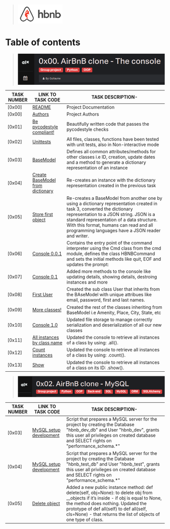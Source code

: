 > ![AirBnB](./web_static/images/logo.png)

# Table of contents

> ![AirBnB](./assets/Screenshot%20from%202023-07-10%2014-59-47.png)

TASK NUMBER | LINK TO TASK CODE | TASK DESCRIPTION-
----- | ------ | ---------- 
[0x00] | [README](./README.md) | Project Documentation
[0x00] | [Authors](./AUTHORS) | Project Authors 
[0x01] | [Be pycodestyle compliant!](./) | Beautifully written code that passes the pycodestyle checks 
[0x02] | [Unittests](./tests) | All files, classes, functions have been tested with unit tests, also in Non-interactive mode
[0x03] | [BaseModel](./models/base_model.py) | Defines all common attributes/methods for other classes  i.e ID, creation, update dates and a method to generate a dictionary representation of an instance 
[0x04] | [Create BaseModel from dictionary](./models/base_model.py) | Re-creates an instance with the dictionary representation created in the previous task 
[0x05] | [Store first object](./models/base_model.py) | Re-creates a BaseModel from another one by using a dictionary representation created in task 3, converted the dictionary representation to a JSON string. JSON is a standard representation of a data structure. With this format, humans can read and all programming languages have a JSON reader and writer.
[0x06] | [Console 0.0.1](./console.py) | Contains the entry point of the command interpreter using the Cmd class from the cmd module, defines the class HBNBCommand and sets the initial methods like quit, EOF and updates the prompt:
[0x07] | [Console 0.1](./console.py) | Added more methods to the console like updating details, showing details, destroing instances and more
[0x08] | [First User](./models/user.py) | Created the sub class User that inherits from the BAseModel with unique attribues like email, password, first and last names.
[0x09] | [More classes!](./models/) | Created the rest of the classes inheriting from BaseModel i.e Amenity, Place, City, State, etc 
[0x10] | [Console 1.0](./models/engine/file_storage.py) | Updated file storage to manage correctly serialization and deserialization of all our new classes
[0x11] | [All instances by class name](./console.py) | Updated the console to retrieve all instances of a class by using: <class name>.all().
[0x12] | [Count instances](./console.py) | Updated the console to retrieve all instances of a class by using: <class name>.count().
[0x13] | [Show](./console.py) | Updated the console to retrieve all instances of a class on its ID: <class name>.show(<id>).


> ![AirBnB](./assets/Screenshot%20from%202023-08-22%2003-01-03.png)

TASK NUMBER | LINK TO TASK CODE | TASK DESCRIPTION-
----- | ------ | ---------- 
[0x03] | [MySQL setup development](./setup_mysql_dev.sql) | Script that prepares a MySQL server for the project by creating the Database "hbnb_dev_db" and User "hbnb_dev", grants this user all privileges on created database and SELECT rights on "performance_schema.*"
[0x04] | [MySQL setup development](./setup_mysql_test.sql) | Script that prepares a MySQL server for the project by creating the Database "hbnb_test_db" and User "hbnb_test", grants this user all privileges on created database and SELECT rights on "performance_schema.*"
[0x05] | [Delete object](./models/engine/file_storage.py) | Added a new public instance method: def delete(self, obj=None): to delete obj from __objects if it’s inside - if obj is equal to None, the method does nothing. Updated the prototype of def all(self) to def all(self, cls=None) - that returns the list of objects of one type of class.